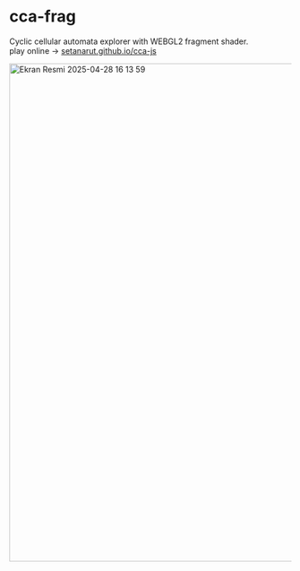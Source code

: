 # cca-frag

Cyclic cellular automata explorer with WEBGL2 fragment shader.  
play online -> [setanarut.github.io/cca-js](https://setanarut.github.io/cca-frag/)

<img width="889" alt="Ekran Resmi 2025-04-28 16 13 59" src="https://github.com/user-attachments/assets/09173f6f-afad-4188-943d-942b6893a0da" />
